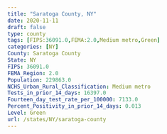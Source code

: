 ```yaml
---
title: "Saratoga County, NY"
date: 2020-11-11
draft: false
type: county
tags: [FIPS:36091.0,FEMA:2.0,Medium metro,Green]
categories: [NY]
County: Saratoga County
State: NY
FIPS: 36091.0
FEMA_Region: 2.0
Population: 229863.0
NCHS_Urban_Rural_Classification: Medium metro
Tests_in_prior_14_days: 16397.0
Fourteen_day_test_rate_per_100000: 7133.0
Percent_Positivity_in_prior_14_days: 0.013
Level: Green
url: /states/NY/saratoga-county
---
```




